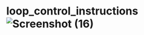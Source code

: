 # loop_control_instructions![Screenshot (16)](https://user-images.githubusercontent.com/109476637/204253824-a15d288f-6dcf-4e26-ba05-0a2c1fbd174d.png)
